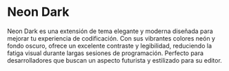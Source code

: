# Neon Dark

Neon Dark es una extensión de tema elegante y moderna diseñada para mejorar tu experiencia de codificación. Con sus vibrantes colores neón y fondo oscuro, ofrece un excelente contraste y legibilidad, reduciendo la fatiga visual durante largas sesiones de programación. Perfecto para desarrolladores que buscan un aspecto futurista y estilizado para su editor.